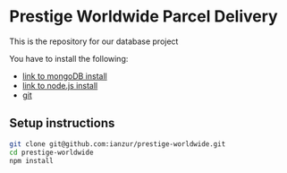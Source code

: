 # Prestige Worldwide Parcel Delivery

This is the repository for our database project

You have to install the following:

* [link to mongoDB install](https://docs.mongodb.com/manual/installation/)
* [link to node.js install](https://nodejs.org/en/download/)
* [git](https://git-scm.com/book/en/v2/Getting-Started-Installing-Git)

## Setup instructions

``` bash
git clone git@github.com:ianzur/prestige-worldwide.git
cd prestige-worldwide
npm install
```
